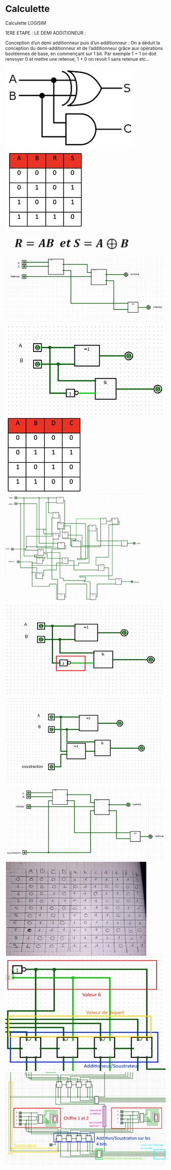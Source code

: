 # Calculette
Calculette LOGISIM

1ERE ETAPE : LE DEMI ADDITIONEUR :

Conception d’un demi additionneur puis d’un additionneur :
On a déduit la conception du demi-additionneur et de l’additionneur grâce aux opérations booléennes de base, en commençant sur 1 bit. 
Par exemple 1 + 1 on doit renvoyer 0 et mettre une retenue, 1 + 0 on revoit 1 sans retenue etc…

![Demi-Additioneur](1.png)
![Demi-Additioneur](2.png)
![Demi-Additioneur](3.png)
![Demi-Additioneur](4.png)
![Demi-Additioneur](5.png)
![Demi-Additioneur](6.png)
![Demi-Additioneur](7.png)
![Demi-Additioneur](8.png)
![Demi-Additioneur](9.png)
![Demi-Additioneur](10.png)
![Demi-Additioneur](11.png)
![Demi-Additioneur](12.png)
![Demi-Additioneur](13.png)

